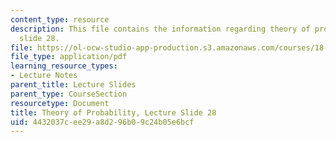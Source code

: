 ```yaml
---
content_type: resource
description: This file contains the information regarding theory of probability, lecture
  slide 28.
file: https://ol-ocw-studio-app-production.s3.amazonaws.com/courses/18-175-theory-of-probability-spring-2014/4432037cee29a8d296b09c24b05e6bcf_MIT18_175S14_Lecture28.pdf
file_type: application/pdf
learning_resource_types:
- Lecture Notes
parent_title: Lecture Slides
parent_type: CourseSection
resourcetype: Document
title: Theory of Probability, Lecture Slide 28
uid: 4432037c-ee29-a8d2-96b0-9c24b05e6bcf
---
```

